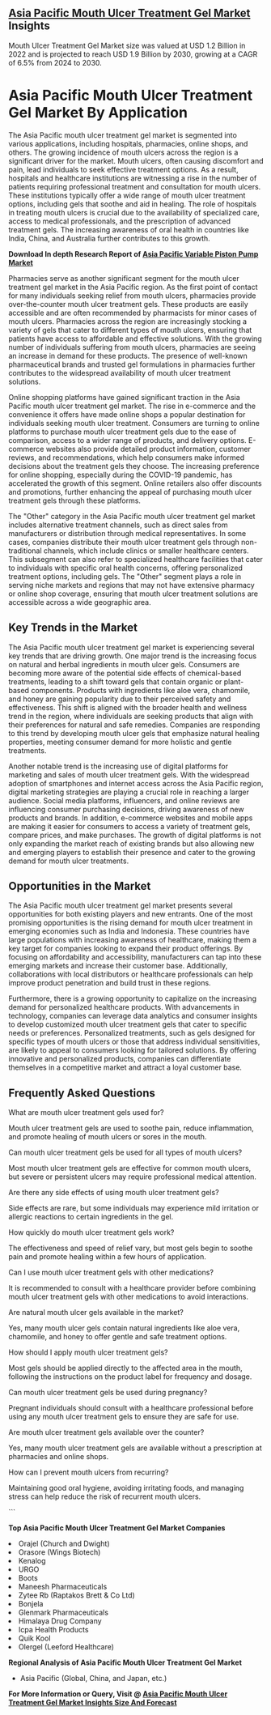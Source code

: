 <h2><a href="https://www.verifiedmarketreports.com/download-sample/?rid=410738&amp;utm_source=Github-Feb&amp;utm_medium=225" target="_blank">Asia Pacific Mouth Ulcer Treatment Gel Market</a> Insights</h2><p>Mouth Ulcer Treatment Gel Market size was valued at USD 1.2 Billion in 2022 and is projected to reach USD 1.9 Billion by 2030, growing at a CAGR of 6.5% from 2024 to 2030.</p><p><h1>Asia Pacific Mouth Ulcer Treatment Gel Market By Application</h1> <p>The Asia Pacific mouth ulcer treatment gel market is segmented into various applications, including hospitals, pharmacies, online shops, and others. The growing incidence of mouth ulcers across the region is a significant driver for the market. Mouth ulcers, often causing discomfort and pain, lead individuals to seek effective treatment options. As a result, hospitals and healthcare institutions are witnessing a rise in the number of patients requiring professional treatment and consultation for mouth ulcers. These institutions typically offer a wide range of mouth ulcer treatment options, including gels that soothe and aid in healing. The role of hospitals in treating mouth ulcers is crucial due to the availability of specialized care, access to medical professionals, and the prescription of advanced treatment gels. The increasing awareness of oral health in countries like India, China, and Australia further contributes to this growth. <p><strong>Download In depth Research Report of <a href="https://www.verifiedmarketreports.com/download-sample/?rid=236118&amp;utm_source=Pulse-Dec&amp;utm_medium=225" target="_blank">Asia Pacific Variable Piston Pump Market</a></strong></p></p> <p>Pharmacies serve as another significant segment for the mouth ulcer treatment gel market in the Asia Pacific region. As the first point of contact for many individuals seeking relief from mouth ulcers, pharmacies provide over-the-counter mouth ulcer treatment gels. These products are easily accessible and are often recommended by pharmacists for minor cases of mouth ulcers. Pharmacies across the region are increasingly stocking a variety of gels that cater to different types of mouth ulcers, ensuring that patients have access to affordable and effective solutions. With the growing number of individuals suffering from mouth ulcers, pharmacies are seeing an increase in demand for these products. The presence of well-known pharmaceutical brands and trusted gel formulations in pharmacies further contributes to the widespread availability of mouth ulcer treatment solutions. <p>Online shopping platforms have gained significant traction in the Asia Pacific mouth ulcer treatment gel market. The rise in e-commerce and the convenience it offers have made online shops a popular destination for individuals seeking mouth ulcer treatment. Consumers are turning to online platforms to purchase mouth ulcer treatment gels due to the ease of comparison, access to a wider range of products, and delivery options. E-commerce websites also provide detailed product information, customer reviews, and recommendations, which help consumers make informed decisions about the treatment gels they choose. The increasing preference for online shopping, especially during the COVID-19 pandemic, has accelerated the growth of this segment. Online retailers also offer discounts and promotions, further enhancing the appeal of purchasing mouth ulcer treatment gels through these platforms. <p>The "Other" category in the Asia Pacific mouth ulcer treatment gel market includes alternative treatment channels, such as direct sales from manufacturers or distribution through medical representatives. In some cases, companies distribute their mouth ulcer treatment gels through non-traditional channels, which include clinics or smaller healthcare centers. This subsegment can also refer to specialized healthcare facilities that cater to individuals with specific oral health concerns, offering personalized treatment options, including gels. The "Other" segment plays a role in serving niche markets and regions that may not have extensive pharmacy or online shop coverage, ensuring that mouth ulcer treatment solutions are accessible across a wide geographic area. <h2>Key Trends in the Market</h2> <p>The Asia Pacific mouth ulcer treatment gel market is experiencing several key trends that are driving growth. One major trend is the increasing focus on natural and herbal ingredients in mouth ulcer gels. Consumers are becoming more aware of the potential side effects of chemical-based treatments, leading to a shift toward gels that contain organic or plant-based components. Products with ingredients like aloe vera, chamomile, and honey are gaining popularity due to their perceived safety and effectiveness. This shift is aligned with the broader health and wellness trend in the region, where individuals are seeking products that align with their preferences for natural and safe remedies. Companies are responding to this trend by developing mouth ulcer gels that emphasize natural healing properties, meeting consumer demand for more holistic and gentle treatments. <p>Another notable trend is the increasing use of digital platforms for marketing and sales of mouth ulcer treatment gels. With the widespread adoption of smartphones and internet access across the Asia Pacific region, digital marketing strategies are playing a crucial role in reaching a larger audience. Social media platforms, influencers, and online reviews are influencing consumer purchasing decisions, driving awareness of new products and brands. In addition, e-commerce websites and mobile apps are making it easier for consumers to access a variety of treatment gels, compare prices, and make purchases. The growth of digital platforms is not only expanding the market reach of existing brands but also allowing new and emerging players to establish their presence and cater to the growing demand for mouth ulcer treatments. <h2>Opportunities in the Market</h2> <p>The Asia Pacific mouth ulcer treatment gel market presents several opportunities for both existing players and new entrants. One of the most promising opportunities is the rising demand for mouth ulcer treatment in emerging economies such as India and Indonesia. These countries have large populations with increasing awareness of healthcare, making them a key target for companies looking to expand their product offerings. By focusing on affordability and accessibility, manufacturers can tap into these emerging markets and increase their customer base. Additionally, collaborations with local distributors or healthcare professionals can help improve product penetration and build trust in these regions. <p>Furthermore, there is a growing opportunity to capitalize on the increasing demand for personalized healthcare products. With advancements in technology, companies can leverage data analytics and consumer insights to develop customized mouth ulcer treatment gels that cater to specific needs or preferences. Personalized treatments, such as gels designed for specific types of mouth ulcers or those that address individual sensitivities, are likely to appeal to consumers looking for tailored solutions. By offering innovative and personalized products, companies can differentiate themselves in a competitive market and attract a loyal customer base. <h2>Frequently Asked Questions</h2> <p>What are mouth ulcer treatment gels used for?</p> <p>Mouth ulcer treatment gels are used to soothe pain, reduce inflammation, and promote healing of mouth ulcers or sores in the mouth.</p> <p>Can mouth ulcer treatment gels be used for all types of mouth ulcers?</p> <p>Most mouth ulcer treatment gels are effective for common mouth ulcers, but severe or persistent ulcers may require professional medical attention.</p> <p>Are there any side effects of using mouth ulcer treatment gels?</p> <p>Side effects are rare, but some individuals may experience mild irritation or allergic reactions to certain ingredients in the gel.</p> <p>How quickly do mouth ulcer treatment gels work?</p> <p>The effectiveness and speed of relief vary, but most gels begin to soothe pain and promote healing within a few hours of application.</p> <p>Can I use mouth ulcer treatment gels with other medications?</p> <p>It is recommended to consult with a healthcare provider before combining mouth ulcer treatment gels with other medications to avoid interactions.</p> <p>Are natural mouth ulcer gels available in the market?</p> <p>Yes, many mouth ulcer gels contain natural ingredients like aloe vera, chamomile, and honey to offer gentle and safe treatment options.</p> <p>How should I apply mouth ulcer treatment gels?</p> <p>Most gels should be applied directly to the affected area in the mouth, following the instructions on the product label for frequency and dosage.</p> <p>Can mouth ulcer treatment gels be used during pregnancy?</p> <p>Pregnant individuals should consult with a healthcare professional before using any mouth ulcer treatment gels to ensure they are safe for use.</p> <p>Are mouth ulcer treatment gels available over the counter?</p> <p>Yes, many mouth ulcer treatment gels are available without a prescription at pharmacies and online shops.</p> <p>How can I prevent mouth ulcers from recurring?</p> <p>Maintaining good oral hygiene, avoiding irritating foods, and managing stress can help reduce the risk of recurrent mouth ulcers.</p> ```</p><p><strong>Top Asia Pacific Mouth Ulcer Treatment Gel Market Companies</strong></p><div data-test-id=""><p><li>Orajel (Church and Dwight)</li><li> Orasore (Wings Biotech)</li><li> Kenalog</li><li> URGO</li><li> Boots</li><li> Maneesh Pharmaceuticals</li><li> Zytee Rb (Raptakos Brett & Co Ltd)</li><li> Bonjela</li><li> Glenmark Pharmaceuticals</li><li> Himalaya Drug Company</li><li> Icpa Health Products</li><li> Quik Kool</li><li> Olergel (Leeford Healthcare)</li></p><div><strong>Regional Analysis of&nbsp;Asia Pacific Mouth Ulcer Treatment Gel Market</strong></div><ul><li dir="ltr"><p dir="ltr">Asia Pacific (Global, China, and Japan, etc.)</p></li></ul><p><strong>For More Information or Query, Visit @&nbsp;</strong><strong><a href="https://www.verifiedmarketreports.com/product/mouth-ulcer-treatment-gel-market/?utm_source=Github-Feb&amp;utm_medium=225" target="_blank">Asia Pacific Mouth Ulcer Treatment Gel Market Insights Size And Forecast</a></strong></p></div><h2>&nbsp;</h2><div data-test-id="">&nbsp;</div>
